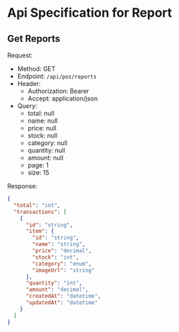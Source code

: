 # Api Specification for Report

## Get Reports

Request:
- Method: GET
- Endpoint: `/api/pos/reports`
- Header:
  - Authorization: Bearer <token>
  - Accept: application/json
- Query:
  - total: null
  - name: null
  - price: null
  - stock: null
  - category: null
  - quantity: null
  - amount: null
  - page: 1
  - size: 15

Response:

```json
{
  "total": "int",
  "transactions": [
    {
      "id": "string",
      "item": {
        "id": "string",
        "name": "string",
        "price": "decimal",
        "stock": "int",
        "category": "enum",
        "imageUrl": "string"
      },
      "quantity": "int",
      "amount": "decimal",
      "createdAt": "datetime",
      "updatedAt": "datetime"
    }
  ]
}
```